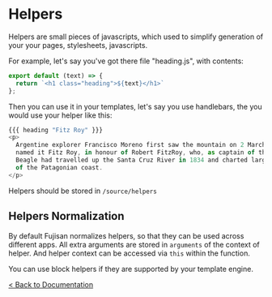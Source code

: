 Helpers
=======

Helpers are small pieces of javascripts, which used to simplify generation of
your your pages, stylesheets, javascripts.

For example, let's say you've got there file "heading.js", with
contents:

```js
export default (text) => {
  return `<h1 class="heading">${text}</h1>`
};
```

Then you can use it in your templates, let's say you use handlebars,
the you would use your helper like this:

```js
{{{ heading "Fitz Roy" }}}
<p>
  Argentine explorer Francisco Moreno first saw the mountain on 2 March 1877. He
  named it Fitz Roy, in honour of Robert FitzRoy, who, as captain of the HMS
  Beagle had travelled up the Santa Cruz River in 1834 and charted large parts
  of the Patagonian coast.
</p>

```

Helpers should be stored in `/source/helpers`

Helpers Normalization
---------------------

By default Fujisan normalizes helpers, so that they can be used across different
apps. All extra arguments are stored in `arguments` of the context of
helper. And helper context can be accessed via `this` within the function.

You can use block helpers if they are supported by your template engine.

[< Back to Documentation][documentation]

[documentation]: ./documentation.html
